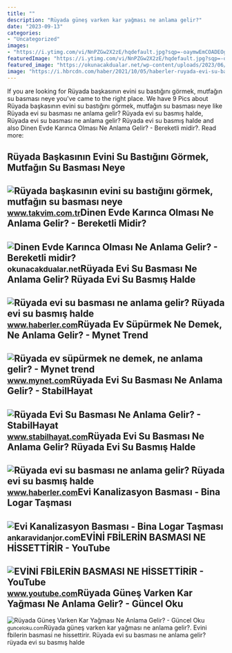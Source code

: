 ```yaml
---
title: ""
description: "Rüyada güneş varken kar yağması ne anlama gelir?"
date: "2023-09-13"
categories:
- "Uncategorized"
images:
- "https://i.ytimg.com/vi/NnPZGw2X2zE/hqdefault.jpg?sqp=-oaymwEmCOADEOgC8quKqQMa8AEB-AH-BIAC6AKKAgwIABABGBMgSCh_MA8=&amp;rs=AOn4CLAwxkG5g5vjb-C1OIWHQJ5TR_yo7Q"
featuredImage: "https://i.ytimg.com/vi/NnPZGw2X2zE/hqdefault.jpg?sqp=-oaymwEmCOADEOgC8quKqQMa8AEB-AH-BIAC6AKKAgwIABABGBMgSCh_MA8=&amp;rs=AOn4CLAwxkG5g5vjb-C1OIWHQJ5TR_yo7Q"
featured_image: "https://okunacakdualar.net/wp-content/uploads/2023/06/Evi-Karinca-Basmasi-Neye-Isarettir-Diyanet-1024x576.jpg"
image: "https://i.hbrcdn.com/haber/2021/10/05/haberler-ruyada-evi-su-basmasi-ne-anlama-gelir-ruyada-evi-14440169_6486_m.jpg"
---
```


If you are looking for Rüyada başkasının evini su bastığını görmek, mutfağın su basması neye you've came to the right place. We have 9 Pics about Rüyada başkasının evini su bastığını görmek, mutfağın su basması neye like Rüyada evi su basması ne anlama gelir? Rüyada evi su basmış halde, Rüyada evi su basması ne anlama gelir? Rüyada evi su basmış halde and also Dinen Evde Karınca Olması Ne Anlama Gelir? - Bereketli midir?. Read more:

Rüyada Başkasının Evini Su Bastığını Görmek, Mutfağın Su Basması Neye
---------------------------------------------------------------------

 ![Rüyada başkasının evini su bastığını görmek, mutfağın su basması neye](https://iatkv.tmgrup.com.tr/d0298b/0/0/0/0/0/0?u=https:%2f%2fitkv.tmgrup.com.tr%2falbum%2f2021%2f12%2f06%2f1638798708543.jpg&mw=1100&l=1) <small>www.takvim.com.tr</small>Dinen Evde Karınca Olması Ne Anlama Gelir? - Bereketli Midir?
-------------------------------------------------------------

 ![Dinen Evde Karınca Olması Ne Anlama Gelir? - Bereketli midir?](https://okunacakdualar.net/wp-content/uploads/2023/06/Evi-Karinca-Basmasi-Neye-Isarettir-Diyanet-1024x576.jpg) <small>okunacakdualar.net</small>Rüyada Evi Su Basması Ne Anlama Gelir? Rüyada Evi Su Basmış Halde
-----------------------------------------------------------------

 ![Rüyada evi su basması ne anlama gelir? Rüyada evi su basmış halde](https://i.hbrcdn.com/haber/2021/10/05/haberler-ruyada-evi-su-basmasi-ne-anlama-gelir-ruyada-evi-14440169_3611_amp.jpg) <small>www.haberler.com</small>Rüyada Ev Süpürmek Ne Demek, Ne Anlama Gelir? - Mynet Trend
-----------------------------------------------------------

 ![Rüyada ev süpürmek ne demek, ne anlama gelir? - Mynet trend](https://imgrosetta.mynet.com.tr/file/12745661/12745661-728xauto.jpg) <small>www.mynet.com</small>Rüyada Evi Su Basması Ne Anlama Gelir? - StabilHayat
----------------------------------------------------

 ![Rüyada Evi Su Basması Ne Anlama Gelir? - StabilHayat](https://www.stabilhayat.com/wp-content/uploads/2020/11/ruyada-evi-su-basmasi.png) <small>www.stabilhayat.com</small>Rüyada Evi Su Basması Ne Anlama Gelir? Rüyada Evi Su Basmış Halde
-----------------------------------------------------------------

 ![Rüyada evi su basması ne anlama gelir? Rüyada evi su basmış halde](https://i.hbrcdn.com/haber/2021/10/05/haberler-ruyada-evi-su-basmasi-ne-anlama-gelir-ruyada-evi-14440169_6486_m.jpg) <small>www.haberler.com</small>Evi Kanalizasyon Basması - Bina Logar Taşması
---------------------------------------------

 ![Evi Kanalizasyon Basması - Bina Logar Taşması](https://ankaravidanjor.com/wp-content/uploads/Evi-Kanalizasyon-Basmasi.jpeg) <small>ankaravidanjor.com</small>EVİNİ FBİLERİN BASMASI NE HİSSETTİRİR - YouTube
-----------------------------------------------

 ![EVİNİ FBİLERİN BASMASI NE HİSSETTİRİR - YouTube](https://i.ytimg.com/vi/NnPZGw2X2zE/hqdefault.jpg?sqp=-oaymwEmCOADEOgC8quKqQMa8AEB-AH-BIAC6AKKAgwIABABGBMgSCh_MA8=&rs=AOn4CLAwxkG5g5vjb-C1OIWHQJ5TR_yo7Q) <small>www.youtube.com</small>Rüyada Güneş Varken Kar Yağması Ne Anlama Gelir? - Güncel Oku
-------------------------------------------------------------

 ![Rüyada Güneş Varken Kar Yağması Ne Anlama Gelir? - Güncel Oku](https://gunceloku.com/uploads/ruyada-arilarin-evi-basmasi-ne-anlama-gelir-6377c8a025542.jpg) <small>gunceloku.com</small>Rüyada güneş varken kar yağması ne anlama gelir?. Evi̇ni̇ fbi̇leri̇n basmasi ne hi̇ssetti̇ri̇r. Rüyada evi su basması ne anlama gelir? rüyada evi su basmış halde
